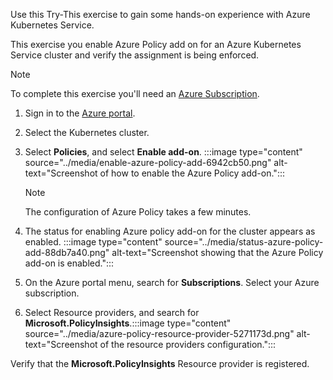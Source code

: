 Use this Try-This exercise to gain some hands-on experience with Azure Kubernetes Service.

This exercise you enable Azure Policy add on for an Azure Kubernetes Service cluster and verify the assignment is being enforced.

> [!NOTE]
> To complete this exercise you'll need an [Azure Subscription](https://azure.microsoft.com/pricing/purchase-options/azure-account?cid=msft_learn).

1.  Sign in to the [Azure portal](https://portal.azure.com/).
2.  Select the Kubernetes cluster.
3.  Select **Policies**, and select **Enable add-on**. :::image type="content" source="../media/enable-azure-policy-add-6942cb50.png" alt-text="Screenshot of how to enable the Azure Policy add-on.":::
    
    
    > [!NOTE]
    > The configuration of Azure Policy takes a few minutes.

4.  The status for enabling Azure policy add-on for the cluster appears as enabled. :::image type="content" source="../media/status-azure-policy-add-88db7a40.png" alt-text="Screenshot showing that the Azure Policy add-on is enabled.":::
    

5.  On the Azure portal menu, search for **Subscriptions**. Select your Azure subscription.
6.  Select Resource providers, and search for **Microsoft.PolicyInsights**.:::image type="content" source="../media/azure-policy-resource-provider-5271173d.png" alt-text="Screenshot of the resource providers configuration.":::
    

Verify that the **Microsoft.PolicyInsights** Resource provider is registered.

